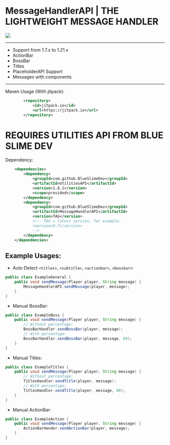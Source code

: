 # MessageHandlerAPI | THE LIGHTWEIGHT MESSAGE HANDLER

[![](https://jitpack.io/v/BlueSlimeDev/MessageHandlerAPI.svg)](https://jitpack.io/#BlueSlimeDev/MessageHandlerAPI)

___

* Support from 1.7.x to 1.21.x
* ActionBar
* BossBar
* Titles
* PlaceholderAPI Support
* Messages with components

___

Maven Usage (With jitpack):
```XML
        <repository>
            <id>jitpack.io</id>
            <url>https://jitpack.io</url>
        </repository>
```

# REQUIRES UTILITIES API FROM BLUE SLIME DEV

Dependency:
```XML
    <dependencies>
        <dependency>
            <groupId>com.github.BlueSlimeDev</groupId>
            <artifactId>UtilitiesAPI</artifactId>
            <version>1.0.1</version>
            <scope>provided</scope>
        </dependency>
        <dependency>
            <groupId>com.github.BlueSlimeDev</groupId>
            <artifactId>MessageHandlerAPI</artifactId>
            <version>TAG</version>
            <!-- TAG = latest version, for example:
            <version>0.7</version>
            -->
        </dependency>
    </dependencies>
```


## Example Usages:
* Auto Detect `<titles>`, `<subtitle>`, `<actionbar>`, `<bossbar>`:
```Java
public class ExampleGeneral {
    public void sendMessage(Player player, String message) {
        MessageHandlerAPI.sendMessage(player, message);
    }
}
```
* Manual BossBar:
```Java
public class ExampleBoss {
    public void sendMessage(Player player, String message) {
        // Without percentage:
        BossBarHandler.sendBossBar(player, message);
        // With percentage:
        BossBarHandler.sendBossBar(player, message, 60);
    }
}
```
* Manual Titles:
```Java
public class ExampleTitles {
    public void sendMessage(Player player, String message) {
        // Without percentage:
        TitlesHandler.sendTitle(player, message);
        // With percentage:
        TitlesHandler.sendTitle(player, message, 60);
    }
}
```

* Manual ActionBar:
```Java
public class ExampleAction {
    public void sendMessage(Player player, String message) {
        ActionBarHander.sendActionBar(player, message);
    }
}
```